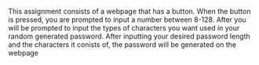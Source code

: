 This assignment consists of a webpage that has a button. When the button is pressed, you are prompted to input a number between 8-128.
After you will be prompted to input the types of characters you want used in your random generated password.
After inputting your desired password length and the characters it conists of, the password will be generated on the webpage
